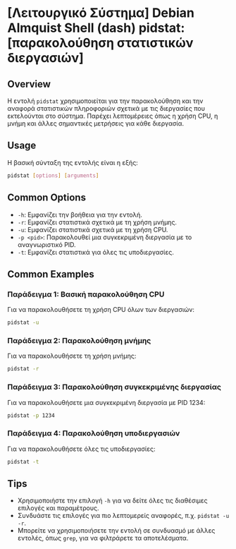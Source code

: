 # [Λειτουργικό Σύστημα] Debian Almquist Shell (dash) pidstat: [παρακολούθηση στατιστικών διεργασιών]

## Overview
Η εντολή `pidstat` χρησιμοποιείται για την παρακολούθηση και την αναφορά στατιστικών πληροφοριών σχετικά με τις διεργασίες που εκτελούνται στο σύστημα. Παρέχει λεπτομέρειες όπως η χρήση CPU, η μνήμη και άλλες σημαντικές μετρήσεις για κάθε διεργασία.

## Usage
Η βασική σύνταξη της εντολής είναι η εξής:

```bash
pidstat [options] [arguments]
```

## Common Options
- `-h`: Εμφανίζει την βοήθεια για την εντολή.
- `-r`: Εμφανίζει στατιστικά σχετικά με τη χρήση μνήμης.
- `-u`: Εμφανίζει στατιστικά σχετικά με τη χρήση CPU.
- `-p <pid>`: Παρακολουθεί μια συγκεκριμένη διεργασία με το αναγνωριστικό PID.
- `-t`: Εμφανίζει στατιστικά για όλες τις υποδιεργασίες.

## Common Examples
### Παράδειγμα 1: Βασική παρακολούθηση CPU
Για να παρακολουθήσετε τη χρήση CPU όλων των διεργασιών:

```bash
pidstat -u
```

### Παράδειγμα 2: Παρακολούθηση μνήμης
Για να παρακολουθήσετε τη χρήση μνήμης:

```bash
pidstat -r
```

### Παράδειγμα 3: Παρακολούθηση συγκεκριμένης διεργασίας
Για να παρακολουθήσετε μια συγκεκριμένη διεργασία με PID 1234:

```bash
pidstat -p 1234
```

### Παράδειγμα 4: Παρακολούθηση υποδιεργασιών
Για να παρακολουθήσετε όλες τις υποδιεργασίες:

```bash
pidstat -t
```

## Tips
- Χρησιμοποιήστε την επιλογή `-h` για να δείτε όλες τις διαθέσιμες επιλογές και παραμέτρους.
- Συνδυάστε τις επιλογές για πιο λεπτομερείς αναφορές, π.χ. `pidstat -u -r`.
- Μπορείτε να χρησιμοποιήσετε την εντολή σε συνδυασμό με άλλες εντολές, όπως `grep`, για να φιλτράρετε τα αποτελέσματα.